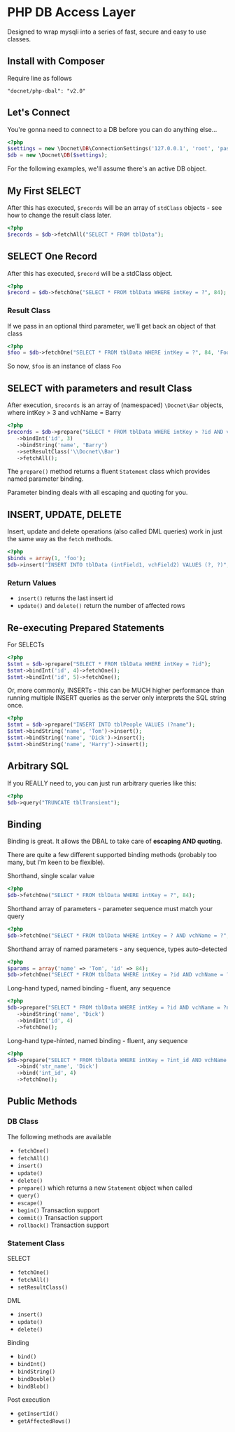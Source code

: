 # PHP DB Access Layer #

Designed to wrap mysqli into a series of fast, secure and easy to use classes.

## Install with Composer ##

Require line as follows

`"docnet/php-dbal": "v2.0"`

## Let's Connect ##

You're gonna need to connect to a DB before you can do anything else...

```php
<?php
$settings = new \Docnet\DB\ConnectionSettings('127.0.0.1', 'root', 'password', 'dbname');
$db = new \Docnet\DB($settings);
```

For the following examples, we'll assume there's an active DB object.

## My First SELECT ##

After this has executed, `$records` will be an array of `stdClass` objects - see how to change the result class later.

```php
<?php
$records = $db->fetchAll("SELECT * FROM tblData");
```

## SELECT One Record ##

After this has executed, `$record` will be a stdClass object.

```php
<?php
$record = $db->fetchOne("SELECT * FROM tblData WHERE intKey = ?", 84);
```

### Result Class ###

If we pass in an optional third parameter, we'll get back an object of that class

```php
<?php
$foo = $db->fetchOne("SELECT * FROM tblData WHERE intKey = ?", 84, 'Foo');
```

So now, `$foo` is an instance of class `Foo`

## SELECT with parameters and result Class ##

After execution, `$records` is an array of (namespaced) `\Docnet\Bar` objects, where intKey > 3 and vchName = Barry

```php
<?php
$records = $db->prepare("SELECT * FROM tblData WHERE intKey > ?id AND vchName = ?name")
   ->bindInt('id', 3)
   ->bindString('name', 'Barry')
   ->setResultClass('\\Docnet\\Bar')
   ->fetchAll();
```
The `prepare()` method returns a fluent `Statement` class which provides named parameter binding.

Parameter binding deals with all escaping and quoting for you.

## INSERT, UPDATE, DELETE ##
Insert, update and delete operations (also called DML queries) work in just the
same way as the ``fetch`` methods.

```php
<?php
$binds = array(1, 'foo');
$db->insert("INSERT INTO tblData (intField1, vchField2) VALUES (?, ?)", $binds);
```

### Return Values ###
- `insert()` returns the last insert id
- `update()` and `delete()` return the number of affected rows

## Re-executing Prepared Statements ##

For SELECTs

```php
<?php
$stmt = $db->prepare("SELECT * FROM tblData WHERE intKey = ?id");
$stmt->bindInt('id', 4)->fetchOne();
$stmt->bindInt('id', 5)->fetchOne();
```

Or, more commonly, INSERTs - this can be MUCH higher performance than running multiple INSERT queries as the server only
interprets the SQL string once.

```php
<?php
$stmt = $db->prepare("INSERT INTO tblPeople VALUES (?name");
$stmt->bindString('name', 'Tom')->insert();
$stmt->bindString('name', 'Dick')->insert();
$stmt->bindString('name', 'Harry')->insert();
```

## Arbitrary SQL ##

If you REALLY need to, you can just run arbitrary queries like this:

```php
<?php
$db->query("TRUNCATE tblTransient");
```

## Binding ##

Binding is great.  It allows the DBAL to take care of **escaping AND quoting**.

There are quite a few different supported binding methods (probably too many, but I'm keen to be flexible).

Shorthand, single scalar value

```php
<?php
$db->fetchOne("SELECT * FROM tblData WHERE intKey = ?", 84);
```

Shorthand array of parameters - parameter sequence must match your query

```php
<?php
$db->fetchOne("SELECT * FROM tblData WHERE intKey = ? AND vchName = ?", array(84, 'Tom'));
```

Shorthand array of named parameters - any sequence, types auto-detected

```php
<?php
$params = array('name' => 'Tom', 'id' => 84);
$db->fetchOne("SELECT * FROM tblData WHERE intKey = ?id AND vchName = ?name", $params);
```

Long-hand typed, named binding - fluent, any sequence

```php
<?php
$db->prepare("SELECT * FROM tblData WHERE intKey = ?id AND vchName = ?name")
   ->bindString('name', 'Dick')
   ->bindInt('id', 4)
   ->fetchOne();
```

Long-hand type-hinted, named binding - fluent, any sequence

```php
<?php
$db->prepare("SELECT * FROM tblData WHERE intKey = ?int_id AND vchName = ?str_name")
   ->bind('str_name', 'Dick')
   ->bind('int_id', 4)
   ->fetchOne();
```

## Public Methods ##

### DB Class ###

The following methods are available

- `fetchOne()`
- `fetchAll()`
- `insert()`
- `update()`
- `delete()`
- `prepare()` which returns a new `Statement` object when called
- `query()`
- `escape()`
- `begin()` Transaction support
- `commit()` Transaction support
- `rollback()` Transaction support

### Statement Class ###

SELECT
- `fetchOne()`
- `fetchAll()`
- `setResultClass()`

DML
- `insert()`
- `update()`
- `delete()`

Binding
- `bind()`
- `bindInt()`
- `bindString()`
- `bindDouble()`
- `bindBlob()`

Post execution
- `getInsertId()`
- `getAffectedRows()`

